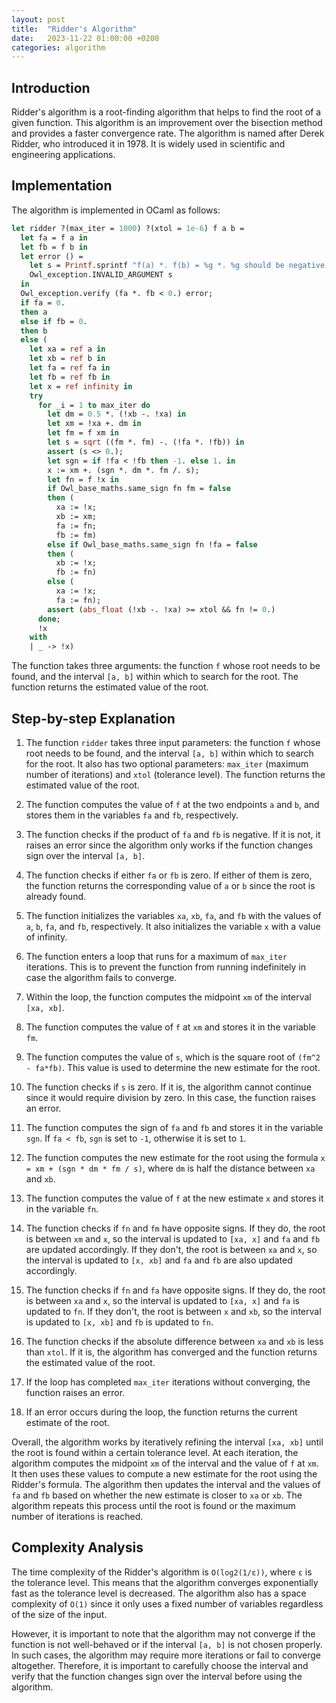 ```yaml
---
layout: post
title:  "Ridder's Algorithm"
date:   2023-11-22 01:00:00 +0200
categories: algorithm
---
```


## Introduction  
   
Ridder's algorithm is a root-finding algorithm that helps to find the root of a given function. This algorithm is an improvement over the bisection method and provides a faster convergence rate. The algorithm is named after Derek Ridder, who introduced it in 1978. It is widely used in scientific and engineering applications.  
   
## Implementation  
   
The algorithm is implemented in OCaml as follows:  
   
```ocaml
let ridder ?(max_iter = 1000) ?(xtol = 1e-6) f a b =
  let fa = f a in
  let fb = f b in
  let error () =
    let s = Printf.sprintf "f(a) *. f(b) = %g *. %g should be negative." fa fb in
    Owl_exception.INVALID_ARGUMENT s
  in
  Owl_exception.verify (fa *. fb < 0.) error;
  if fa = 0.
  then a
  else if fb = 0.
  then b
  else (
    let xa = ref a in
    let xb = ref b in
    let fa = ref fa in
    let fb = ref fb in
    let x = ref infinity in
    try
      for _i = 1 to max_iter do
        let dm = 0.5 *. (!xb -. !xa) in
        let xm = !xa +. dm in
        let fm = f xm in
        let s = sqrt ((fm *. fm) -. (!fa *. !fb)) in
        assert (s <> 0.);
        let sgn = if !fa < !fb then -1. else 1. in
        x := xm +. (sgn *. dm *. fm /. s);
        let fn = f !x in
        if Owl_base_maths.same_sign fn fm = false
        then (
          xa := !x;
          xb := xm;
          fa := fn;
          fb := fm)
        else if Owl_base_maths.same_sign fn !fa = false
        then (
          xb := !x;
          fb := fn)
        else (
          xa := !x;
          fa := fn);
        assert (abs_float (!xb -. !xa) >= xtol && fn != 0.)
      done;
      !x
    with
    | _ -> !x)
```  
   
The function takes three arguments: the function `f` whose root needs to be found, and the interval `[a, b]` within which to search for the root. The function returns the estimated value of the root.  
   
## Step-by-step Explanation 
1. The function `ridder` takes three input parameters: the function `f` whose root needs to be found, and the interval `[a, b]` within which to search for the root. It also has two optional parameters: `max_iter` (maximum number of iterations) and `xtol` (tolerance level). The function returns the estimated value of the root.  
   
2. The function computes the value of `f` at the two endpoints `a` and `b`, and stores them in the variables `fa` and `fb`, respectively.  
   
3. The function checks if the product of `fa` and `fb` is negative. If it is not, it raises an error since the algorithm only works if the function changes sign over the interval `[a, b]`.  
   
4. The function checks if either `fa` or `fb` is zero. If either of them is zero, the function returns the corresponding value of `a` or `b` since the root is already found.  
   
5. The function initializes the variables `xa`, `xb`, `fa`, and `fb` with the values of `a`, `b`, `fa`, and `fb`, respectively. It also initializes the variable `x` with a value of infinity.  
   
6. The function enters a loop that runs for a maximum of `max_iter` iterations. This is to prevent the function from running indefinitely in case the algorithm fails to converge.  
   
7. Within the loop, the function computes the midpoint `xm` of the interval `[xa, xb]`.  
   
8. The function computes the value of `f` at `xm` and stores it in the variable `fm`.  
   
9. The function computes the value of `s`, which is the square root of `(fm^2 - fa*fb)`. This value is used to determine the new estimate for the root.  
   
10. The function checks if `s` is zero. If it is, the algorithm cannot continue since it would require division by zero. In this case, the function raises an error.  
   
11. The function computes the sign of `fa` and `fb` and stores it in the variable `sgn`. If `fa < fb`, `sgn` is set to `-1`, otherwise it is set to `1`.  
   
12. The function computes the new estimate for the root using the formula `x = xm + (sgn * dm * fm / s)`, where `dm` is half the distance between `xa` and `xb`.  
   
13. The function computes the value of `f` at the new estimate `x` and stores it in the variable `fn`.  
   
14. The function checks if `fn` and `fm` have opposite signs. If they do, the root is between `xm` and `x`, so the interval is updated to `[xa, x]` and `fa` and `fb` are updated accordingly. If they don't, the root is between `xa` and `x`, so the interval is updated to `[x, xb]` and `fa` and `fb` are also updated accordingly.  
   
15. The function checks if `fn` and `fa` have opposite signs. If they do, the root is between `xa` and `x`, so the interval is updated to `[xa, x]` and `fa` is updated to `fn`. If they don't, the root is between `x` and `xb`, so the interval is updated to `[x, xb]` and `fb` is updated to `fn`.  
   
16. The function checks if the absolute difference between `xa` and `xb` is less than `xtol`. If it is, the algorithm has converged and the function returns the estimated value of the root.  
   
17. If the loop has completed `max_iter` iterations without converging, the function raises an error.  
   
18. If an error occurs during the loop, the function returns the current estimate of the root.  
   
Overall, the algorithm works by iteratively refining the interval `[xa, xb]` until the root is found within a certain tolerance level. At each iteration, the algorithm computes the midpoint `xm` of the interval and the value of `f` at `xm`. It then uses these values to compute a new estimate for the root using the Ridder's formula. The algorithm then updates the interval and the values of `fa` and `fb` based on whether the new estimate is closer to `xa` or `xb`. The algorithm repeats this process until the root is found or the maximum number of iterations is reached.  
   
## Complexity Analysis  
   
The time complexity of the Ridder's algorithm is `O(log2(1/ε))`, where `ε` is the tolerance level. This means that the algorithm converges exponentially fast as the tolerance level is decreased. The algorithm also has a space complexity of `O(1)` since it only uses a fixed number of variables regardless of the size of the input.  
   
However, it is important to note that the algorithm may not converge if the function is not well-behaved or if the interval `[a, b]` is not chosen properly. In such cases, the algorithm may require more iterations or fail to converge altogether. Therefore, it is important to carefully choose the interval and verify that the function changes sign over the interval before using the algorithm.